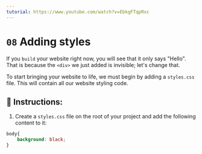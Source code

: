 ```yaml
---
tutorial: https://www.youtube.com/watch?v=EbkgFTqpRxc
---
```


# `08` Adding styles

If you `build` your website right now, you will see that it only says "Hello". That is because the `<div>` we just added is invisible; let's change that.

To start bringing your website to life, we must begin by adding a `styles.css` file. This will contain all our website styling code.

## 📝 Instructions:

1. Create a `styles.css` file on the root of your project and add the following content to it:

```css
body{
    background: black;
}
```